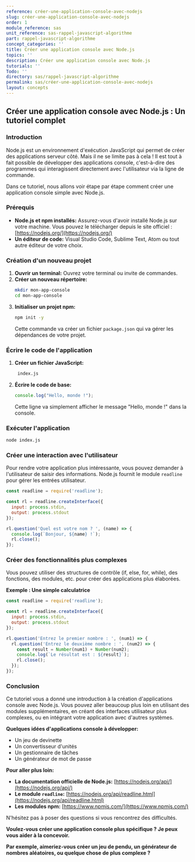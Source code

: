 ```yaml
---
reference: créer-une-application-console-avec-nodejs
slug: créer-une-application-console-avec-nodejs
order: 1
module_reference: sas
unit_reference: sas-rappel-javascript-algorithme
part: rappel-javascript-algorithme
concept_categories: ''
title: Créer une application console avec Node.js
topics: ''
description: Créer une application console avec Node.js
tutorials: ''
Todo: ''
directory: sas/rappel-javascript-algorithme
permalink: sas/créer-une-application-console-avec-nodejs
layout: concepts
---
```



## Créer une application console avec Node.js : Un tutoriel complet

### Introduction

Node.js est un environnement d'exécution JavaScript qui permet de créer des applications serveur côté. Mais il ne se limite pas à cela ! Il est tout à fait possible de développer des applications console, c'est-à-dire des programmes qui interagissent directement avec l'utilisateur via la ligne de commande. 

Dans ce tutoriel, nous allons voir étape par étape comment créer une application console simple avec Node.js. 

### Prérequis

* **Node.js et npm installés:** Assurez-vous d'avoir installé Node.js sur votre machine. Vous pouvez le télécharger depuis le site officiel : [https://nodejs.org/](https://nodejs.org/)
* **Un éditeur de code:** Visual Studio Code, Sublime Text, Atom ou tout autre éditeur de votre choix.

### Création d'un nouveau projet
1. **Ouvrir un terminal:** Ouvrez votre terminal ou invite de commandes.
2. **Créer un nouveau répertoire:**
   ```bash
   mkdir mon-app-console
   cd mon-app-console
   ```
3. **Initialiser un projet npm:**
   ```bash
   npm init -y
   ```
   Cette commande va créer un fichier `package.json` qui va gérer les dépendances de votre projet.

### Écrire le code de l'application

1. **Créer un fichier JavaScript:**

   ```bash
    index.js
   ```
2. **Écrire le code de base:**
   ```javascript
   console.log("Hello, monde !");
   ```
   Cette ligne va simplement afficher le message "Hello, monde !" dans la console.

### Exécuter l'application
```bash
node index.js
```

### Créer une interaction avec l'utilisateur
Pour rendre votre application plus intéressante, vous pouvez demander à l'utilisateur de saisir des informations. Node.js fournit le module `readline` pour gérer les entrées utilisateur.

```javascript
const readline = require('readline');

const rl = readline.createInterface({
  input: process.stdin,
  output: process.stdout
});

rl.question('Quel est votre nom ? ', (name) => {
  console.log(`Bonjour, ${name} !`);
  rl.close();
});
```

### Créer des fonctionnalités plus complexes
Vous pouvez utiliser des structures de contrôle (if, else, for, while), des fonctions, des modules, etc. pour créer des applications plus élaborées.

**Exemple : Une simple calculatrice**
```javascript
const readline = require('readline');

const rl = readline.createInterface({
  input: process.stdin,
  output: process.stdout
});

rl.question('Entrez le premier nombre : ', (num1) => {
  rl.question('Entrez le deuxième nombre : ', (num2) => {
    const result = Number(num1) + Number(num2);
    console.log(`Le résultat est : ${result}`);
    rl.close();
  });
});
```

### Conclusion
Ce tutoriel vous a donné une introduction à la création d'applications console avec Node.js. Vous pouvez aller beaucoup plus loin en utilisant des modules supplémentaires, en créant des interfaces utilisateur plus complexes, ou en intégrant votre application avec d'autres systèmes.

**Quelques idées d'applications console à développer:**
* Un jeu de devinette
* Un convertisseur d'unités
* Un gestionnaire de tâches
* Un générateur de mot de passe

**Pour aller plus loin:**
* **La documentation officielle de Node.js:** [https://nodejs.org/api/](https://nodejs.org/api/)
* **Le module `readline`:** [https://nodejs.org/api/readline.html](https://nodejs.org/api/readline.html)
* **Les modules npm:** [https://www.npmjs.com/](https://www.npmjs.com/)

N'hésitez pas à poser des questions si vous rencontrez des difficultés. 

**Voulez-vous créer une application console plus spécifique ? Je peux vous aider à la concevoir.**

**Par exemple, aimeriez-vous créer un jeu de pendu, un générateur de nombres aléatoires, ou quelque chose de plus complexe ?**
